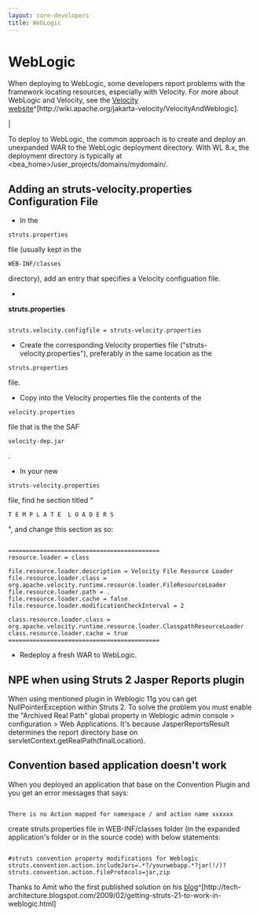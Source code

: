 ```yaml
---
layout: core-developers
title: WebLogic
---
```


# WebLogic


When deploying to WebLogic, some developers report problems with the framework locating resources, especially with Velocity\. For more about WebLogic and Velocity, see the [Velocity website](http://wiki\.apache\.org/jakarta\-velocity/VelocityAndWeblogic)^[http://wiki\.apache\.org/jakarta\-velocity/VelocityAndWeblogic]\.

| 

To deploy to WebLogic, the common approach is to create and deploy an unexpanded WAR to the WebLogic deployment directory\. With WL 8\.x, the deployment directory is typically at \<bea\_home\>/user\_projects/domains/mydomain/\.

> 

## Adding an struts\-velocity\.properties Configuration File

+ In the 

~~~~~~~
struts.properties
~~~~~~~
 file (usually kept in the 

~~~~~~~
WEB-INF/classes
~~~~~~~
 directory), add an entry that specifies a Velocity configuation file\.
	

  + 

**struts\.properties**


~~~~~~~

struts.velocity.configfile = struts-velocity.properties

~~~~~~~

+ Create the corresponding Velocity properties file ("struts\-velocity\.properties"), preferably in the same location as the 

~~~~~~~
struts.properties
~~~~~~~
 file\.

+ Copy into the Velocity properties file the contents of the 

~~~~~~~
velocity.properties
~~~~~~~
 file that is the the SAF 

~~~~~~~
velocity-dep.jar
~~~~~~~
\.

+ In your new 

~~~~~~~
struts-velocity.properties
~~~~~~~
 file, find he section titled  "

~~~~~~~
T E M P L A T E  L O A D E R S
~~~~~~~
", and change this section as so:



~~~~~~~

===========================================
resource.loader = class

file.resource.loader.description = Velocity File Resource Loader
file.resource.loader.class = org.apache.velocity.runtime.resource.loader.FileResourceLoader
file.resource.loader.path = .
file.resource.loader.cache = false
file.resource.loader.modificationCheckInterval = 2

class.resource.loader.class = org.apache.velocity.runtime.resource.loader.ClasspathResourceLoader
class.resource.loader.cache = true
===========================================

~~~~~~~

+ Redeploy a fresh WAR to WebLogic\.

## NPE when using Struts 2 Jasper Reports plugin

When using mentioned plugin in Weblogic 11g you can get NullPointerException within Struts 2\. To solve the problem you must enable the "Archived Real Path" global property in Weblogic admin console \> configuration \> Web Applications\. It's because JasperReportsResult determines the report directory base on servletContext\.getRealPath(finalLocation)\.

## Convention based application doesn't work

When you deployed an application that base on the Convention Plugin and you get an error messages that says:


~~~~~~~

There is no Action mapped for namespace / and action name xxxxxx

~~~~~~~

create struts\.properties file in WEB\-INF/classes folder (in the expanded application's folder or in the source code) with below statements:


~~~~~~~

#struts convention property modifications for Weblogic
struts.convention.action.includeJars=.*?/yourwebapp.*?jar(!/)?
struts.convention.action.fileProtocols=jar,zip

~~~~~~~

Thanks to Amit who the first published solution on his [blog](http://tech\-architecture\.blogspot\.com/2009/02/getting\-struts\-21\-to\-work\-in\-weblogic\.html)^[http://tech\-architecture\.blogspot\.com/2009/02/getting\-struts\-21\-to\-work\-in\-weblogic\.html]
